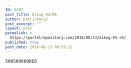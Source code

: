 ```yaml
---
ID: 6207
post_title: Kikug 93/R6
author: patrickmcv2
post_excerpt: ""
layout: post
permalink: >
  https://portalrepository.com/2018/08/13/kikug-93-r6/
published: true
post_date: 2018-08-13 00:55:12
---
```

<pre>500509660DE6</pre>